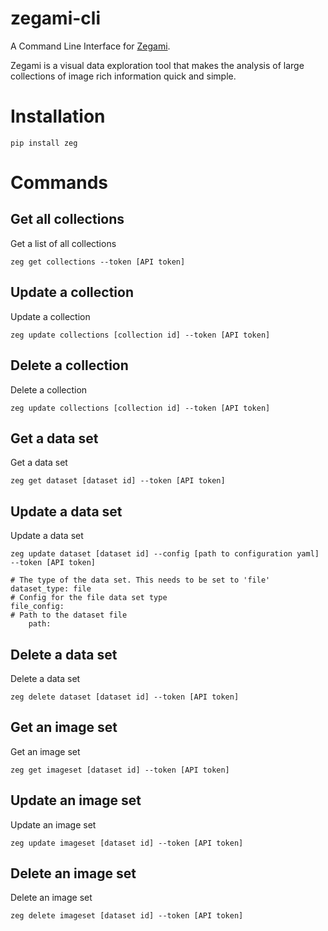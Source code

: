 # zegami-cli
A Command Line Interface for [Zegami](https://www.zegami.com).

Zegami is a visual data exploration tool that makes the analysis of large collections of image rich information quick and simple.

# Installation
```
pip install zeg
```

# Commands

## Get all collections
Get a list of all collections
```
zeg get collections --token [API token]
```

## Update a collection
Update a collection
```
zeg update collections [collection id] --token [API token]
```

## Delete a collection
Delete a collection
```
zeg update collections [collection id] --token [API token]
```

## Get a data set
Get a data set
```
zeg get dataset [dataset id] --token [API token]
```

## Update a data set
Update a data set
```
zeg update dataset [dataset id] --config [path to configuration yaml] --token [API token]
```

```
# The type of the data set. This needs to be set to 'file'
dataset_type: file
# Config for the file data set type
file_config:
# Path to the dataset file
    path: 
```

## Delete a data set
Delete a data set
```
zeg delete dataset [dataset id] --token [API token]
```

## Get an image set
Get an image set
```
zeg get imageset [dataset id] --token [API token]
```

## Update an image set
Update an image set
```
zeg update imageset [dataset id] --token [API token]
```

## Delete an image set
Delete an image set
```
zeg delete imageset [dataset id] --token [API token]
```
